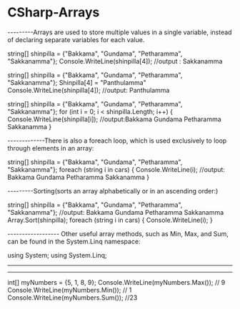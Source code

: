 # CSharp-Arrays

---------Arrays are used to store multiple values in a single variable, instead of declaring separate variables for each value.

string[] shinpilla = {"Bakkama", "Gundama", "Petharamma", "Sakkanamma"};
Console.WriteLine(shinpilla[4]);                                                   //output : Sakkanamma

string[] shinpilla = {"Bakkama", "Gundama", "Petharamma", "Sakkanamma"};
Shinpilla[4] = "Panthulamma"
Console.WriteLine(shinpilla[4]);                                                   //output: Panthulamma        


string[] shinpilla = {"Bakkama", "Gundama", "Petharamma", "Sakkanamma"};
for (int i = 0; i < shinpilla.Length; i++) 
{
  Console.WriteLine(shinpilla[i]);                                                //output:Bakkama Gundama Petharamma Sakkanamma
}



-------------There is also a foreach loop, which is used exclusively to loop through elements in an array:


string[] shinpilla = {"Bakkama", "Gundama", "Petharamma", "Sakkanamma"};
foreach (string i in cars) 
{
  Console.WriteLine(i);                                                           //output: Bakkama Gundama Petharamma Sakkanamma
}

---------Sorting(sorts an array alphabetically or in an ascending order:)

string[] shinpilla = {"Bakkama", "Gundama", "Petharamma", "Sakkanamma"};        //output:  Bakkama Gundama Petharamma Sakkanamma
Array.Sort(shinpilla);
foreach (string i in cars) 
{
  Console.WriteLine(i); 
  }
  
  
------------------  Other useful array methods, such as Min, Max, and Sum, can be found in the System.Linq namespace:

using System;
using System.Linq;

-------------------
---
int[] myNumbers = {5, 1, 8, 9};
      Console.WriteLine(myNumbers.Max());  // 9
      Console.WriteLine(myNumbers.Min());  // 1
      Console.WriteLine(myNumbers.Sum()); //23











